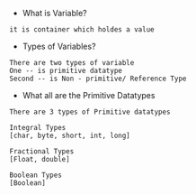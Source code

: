 - What is Variable?
```
it is container which holdes a value
```
- Types of Variables?
```
There are two types of variable 
One -- is primitive datatype
Second -- is Non - primitive/ Reference Type
```
- What all are the Primitive Datatypes
```
There are 3 types of Primitive datatypes

Integral Types
[char, byte, short, int, long]

Fractional Types
[Float, double]

Boolean Types
[Boolean]
```

